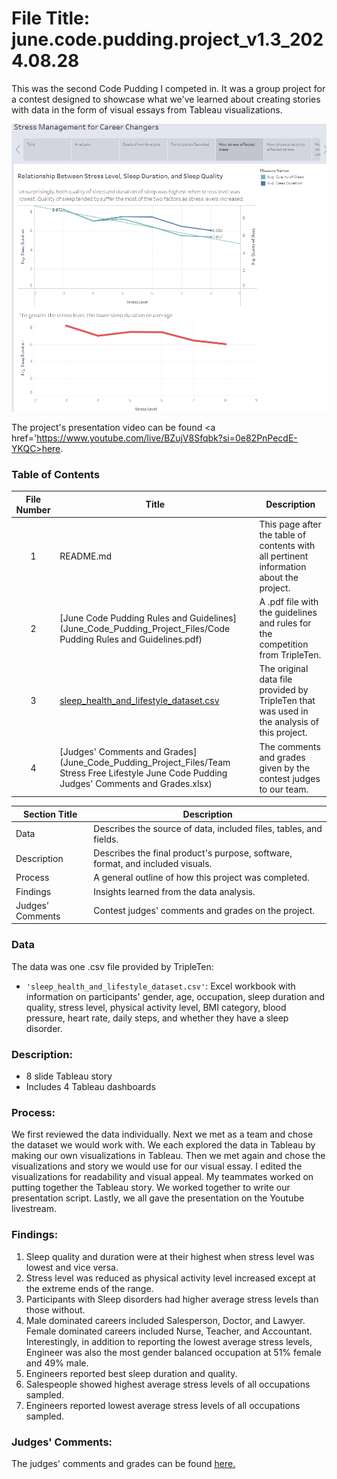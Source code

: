 ﻿# File Title: june.code.pudding.project_v1.3_2024.08.28

This was the second Code Pudding I competed in. It was a group project for a contest designed to showcase what we've learned about creating stories with data in the form of visual essays from Tableau visualizations.

[<img src="June_Code_Pudding_Project_Files/HowStressAffectedSleepSlide.png" alt="How Stress Affected Sleep Slide">](https://public.tableau.com/views/Presentation_d1_SleepHealthLifestyleDataset_17201177589570/StressManagementforCareerChangers?:language=en-US&:sid=&:redirect=auth&:display_count=n&:origin=viz_share_link)


The project's presentation video can be found <a href='https://www.youtube.com/live/BZujV8Sfqbk?si=0e82PnPecdE-YKQC><u>here</u>.</a>

### Table of Contents
| File Number | Title | Description |
| :-----------: | ----------- |----------- |
| 1 | README.md | This page after the table of contents with all pertinent information about the project. |
| 2 | [June Code Pudding Rules and Guidelines](June_Code_Pudding_Project_Files/Code Pudding Rules and Guidelines.pdf) | A .pdf file with the guidelines and rules for the competition from TripleTen. |
| 3 | [sleep_health_and_lifestyle_dataset.csv](June_Code_Pudding_Project_Files/Sleep_health_and_lifestyle_dataset.csv) | The original data file provided by TripleTen that was used in the analysis of this project. |
| 4 | [Judges' Comments and Grades](June_Code_Pudding_Project_Files/Team Stress Free Lifestyle June Code Pudding Judges' Comments and Grades.xlsx) | The comments and grades given by the contest judges to our team.

| Section Title | Description |
| ----------- |----------- |
| Data | Describes the source of data, included files, tables, and fields. |
| Description | Describes the final product's purpose, software, format, and included visuals. |
| Process | A general outline of how this project was completed. |
| Findings | Insights learned from the data analysis. |
| Judges’ Comments | Contest judges' comments and grades on the project. |

### Data
The data was one .csv file provided by TripleTen:
- `'sleep_health_and_lifestyle_dataset.csv'`: Excel workbook with information on participants' gender, age, occupation, sleep duration and quality, stress level, physical activity level, BMI category, blood pressure, heart rate, daily steps, and whether they have a sleep disorder.

### Description:
- 8 slide Tableau story
- Includes 4 Tableau dashboards

### Process:
We first reviewed the data individually.
Next we met as a team and chose the dataset we would work with.
We each explored the data in Tableau by making our own visualizations in Tableau.
Then we met again and chose the visualizations and story we would use for our visual essay.
I edited the visualizations for readability and visual appeal.
My teammates worked on putting together the Tableau story.
We worked together to write our presentation script.
Lastly, we all gave the presentation on the Youtube livestream.

### Findings:
1. Sleep quality and duration were at their highest when stress level was lowest and vice versa.			
2. Stress level was reduced as physical activity level increased except at the extreme ends of the range. 	
3. Participants with Sleep disorders had higher average stress levels than those without.			
4. Male dominated careers included Salesperson, Doctor, and Lawyer. Female dominated careers included Nurse, Teacher, and Accountant. Interestingly, in addition to reporting the lowest average stress levels, Engineer was also the most gender balanced occupation at 51% female and 49% male.
5. Engineers reported best sleep duration and quality.
6. Salespeople showed highest average stress levels of all occupations sampled.
7. Engineers reported lowest average stress levels of all occupations sampled.

### Judges' Comments:

The judges' comments and grades can be found <a href='June_Code_Pudding_Project_Files/Team Stress Free Lifestyle June Code Pudding Judges' Comments and Grades.xlsx><u>here</u>.</a>
